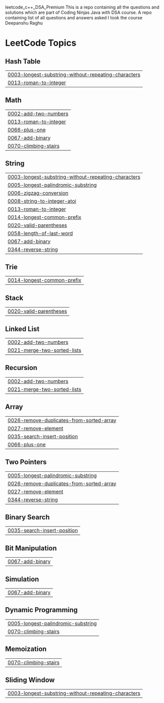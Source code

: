 leetcode_c++_DSA_Premium This is a repo containing all the questions and solutions which are part of Coding Ninjas Java with DSA course. A repo containing list of all questions and answers asked I took the course
Deepanshu Raghu

<!---LeetCode Topics Start-->
# LeetCode Topics
## Hash Table
|  |
| ------- |
| [0003-longest-substring-without-repeating-characters](https://github.com/DeepanshuRaghu/Leetcode-solution/tree/master/0003-longest-substring-without-repeating-characters) |
| [0013-roman-to-integer](https://github.com/DeepanshuRaghu/Leetcode-solution/tree/master/0013-roman-to-integer) |
## Math
|  |
| ------- |
| [0002-add-two-numbers](https://github.com/DeepanshuRaghu/Leetcode-solution/tree/master/0002-add-two-numbers) |
| [0013-roman-to-integer](https://github.com/DeepanshuRaghu/Leetcode-solution/tree/master/0013-roman-to-integer) |
| [0066-plus-one](https://github.com/DeepanshuRaghu/Leetcode-solution/tree/master/0066-plus-one) |
| [0067-add-binary](https://github.com/DeepanshuRaghu/Leetcode-solution/tree/master/0067-add-binary) |
| [0070-climbing-stairs](https://github.com/DeepanshuRaghu/Leetcode-solution/tree/master/0070-climbing-stairs) |
## String
|  |
| ------- |
| [0003-longest-substring-without-repeating-characters](https://github.com/DeepanshuRaghu/Leetcode-solution/tree/master/0003-longest-substring-without-repeating-characters) |
| [0005-longest-palindromic-substring](https://github.com/DeepanshuRaghu/Leetcode-solution/tree/master/0005-longest-palindromic-substring) |
| [0006-zigzag-conversion](https://github.com/DeepanshuRaghu/Leetcode-solution/tree/master/0006-zigzag-conversion) |
| [0008-string-to-integer-atoi](https://github.com/DeepanshuRaghu/Leetcode-solution/tree/master/0008-string-to-integer-atoi) |
| [0013-roman-to-integer](https://github.com/DeepanshuRaghu/Leetcode-solution/tree/master/0013-roman-to-integer) |
| [0014-longest-common-prefix](https://github.com/DeepanshuRaghu/Leetcode-solution/tree/master/0014-longest-common-prefix) |
| [0020-valid-parentheses](https://github.com/DeepanshuRaghu/Leetcode-solution/tree/master/0020-valid-parentheses) |
| [0058-length-of-last-word](https://github.com/DeepanshuRaghu/Leetcode-solution/tree/master/0058-length-of-last-word) |
| [0067-add-binary](https://github.com/DeepanshuRaghu/Leetcode-solution/tree/master/0067-add-binary) |
| [0344-reverse-string](https://github.com/DeepanshuRaghu/Leetcode-solution/tree/master/0344-reverse-string) |
## Trie
|  |
| ------- |
| [0014-longest-common-prefix](https://github.com/DeepanshuRaghu/Leetcode-solution/tree/master/0014-longest-common-prefix) |
## Stack
|  |
| ------- |
| [0020-valid-parentheses](https://github.com/DeepanshuRaghu/Leetcode-solution/tree/master/0020-valid-parentheses) |
## Linked List
|  |
| ------- |
| [0002-add-two-numbers](https://github.com/DeepanshuRaghu/Leetcode-solution/tree/master/0002-add-two-numbers) |
| [0021-merge-two-sorted-lists](https://github.com/DeepanshuRaghu/Leetcode-solution/tree/master/0021-merge-two-sorted-lists) |
## Recursion
|  |
| ------- |
| [0002-add-two-numbers](https://github.com/DeepanshuRaghu/Leetcode-solution/tree/master/0002-add-two-numbers) |
| [0021-merge-two-sorted-lists](https://github.com/DeepanshuRaghu/Leetcode-solution/tree/master/0021-merge-two-sorted-lists) |
## Array
|  |
| ------- |
| [0026-remove-duplicates-from-sorted-array](https://github.com/DeepanshuRaghu/Leetcode-solution/tree/master/0026-remove-duplicates-from-sorted-array) |
| [0027-remove-element](https://github.com/DeepanshuRaghu/Leetcode-solution/tree/master/0027-remove-element) |
| [0035-search-insert-position](https://github.com/DeepanshuRaghu/Leetcode-solution/tree/master/0035-search-insert-position) |
| [0066-plus-one](https://github.com/DeepanshuRaghu/Leetcode-solution/tree/master/0066-plus-one) |
## Two Pointers
|  |
| ------- |
| [0005-longest-palindromic-substring](https://github.com/DeepanshuRaghu/Leetcode-solution/tree/master/0005-longest-palindromic-substring) |
| [0026-remove-duplicates-from-sorted-array](https://github.com/DeepanshuRaghu/Leetcode-solution/tree/master/0026-remove-duplicates-from-sorted-array) |
| [0027-remove-element](https://github.com/DeepanshuRaghu/Leetcode-solution/tree/master/0027-remove-element) |
| [0344-reverse-string](https://github.com/DeepanshuRaghu/Leetcode-solution/tree/master/0344-reverse-string) |
## Binary Search
|  |
| ------- |
| [0035-search-insert-position](https://github.com/DeepanshuRaghu/Leetcode-solution/tree/master/0035-search-insert-position) |
## Bit Manipulation
|  |
| ------- |
| [0067-add-binary](https://github.com/DeepanshuRaghu/Leetcode-solution/tree/master/0067-add-binary) |
## Simulation
|  |
| ------- |
| [0067-add-binary](https://github.com/DeepanshuRaghu/Leetcode-solution/tree/master/0067-add-binary) |
## Dynamic Programming
|  |
| ------- |
| [0005-longest-palindromic-substring](https://github.com/DeepanshuRaghu/Leetcode-solution/tree/master/0005-longest-palindromic-substring) |
| [0070-climbing-stairs](https://github.com/DeepanshuRaghu/Leetcode-solution/tree/master/0070-climbing-stairs) |
## Memoization
|  |
| ------- |
| [0070-climbing-stairs](https://github.com/DeepanshuRaghu/Leetcode-solution/tree/master/0070-climbing-stairs) |
## Sliding Window
|  |
| ------- |
| [0003-longest-substring-without-repeating-characters](https://github.com/DeepanshuRaghu/Leetcode-solution/tree/master/0003-longest-substring-without-repeating-characters) |
<!---LeetCode Topics End-->